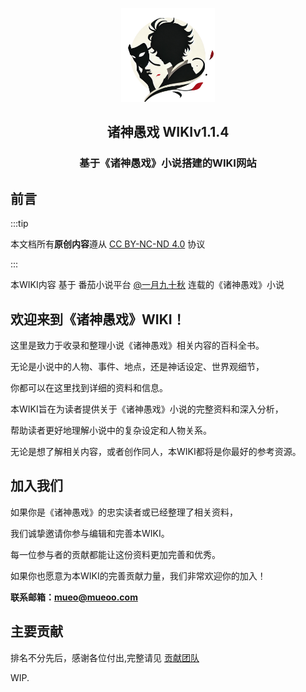 
<p align="center">
    <a href="/">
        <img width="150" src="../public/logo.png" alt="web logo" />
    </a>
</p>

<h2 align="center">诸神愚戏 WIKI<Badge type="tip">v1.1.4</Badge></h2>

<h3 align="center">基于《诸神愚戏》小说搭建的WIKI网站</h3>


## 前言
:::tip

本文档所有**原创内容**遵从 [CC BY-NC-ND 4.0](https://creativecommons.org/licenses/by-nc-nd/4.0/deed.zh-hans) 协议 

:::

本WIKI内容 基于 番茄小说平台 [@一月九十秋](#) 连载的《诸神愚戏》小说

## 欢迎来到《诸神愚戏》WIKI！

这里是致力于收录和整理小说《诸神愚戏》相关内容的百科全书。

无论是小说中的人物、事件、地点，还是神话设定、世界观细节，

你都可以在这里找到详细的资料和信息。

本WIKI旨在为读者提供关于《诸神愚戏》小说的完整资料和深入分析，

帮助读者更好地理解小说中的复杂设定和人物关系。

无论是想了解相关内容，或者创作同人，本WIKI都将是你最好的参考资源。


## 加入我们
如果你是《诸神愚戏》的忠实读者或已经整理了相关资料，

我们诚挚邀请你参与编辑和完善本WIKI。

每一位参与者的贡献都能让这份资料更加完善和优秀。

如果你也愿意为本WIKI的完善贡献力量，我们非常欢迎你的加入！

**联系邮箱：[mueo@mueoo.com](mailto:mueo@mueoo.com)**


## 主要贡献

排名不分先后，感谢各位付出,完整请见 [贡献团队](../contribution/team.md)

<script setup>
import { VPTeamMembers } from 'vitepress/theme'
const members = [
  {
    avatar: 'https://q1.qlogo.cn/g?b=qq&nk=410757752&s=640',
    name: 'Mueo',
    title: '创建者',
  },
    {avatar: 'https://q1.qlogo.cn/g?b=qq&nk=3835227971&s=640',
    name:'Mars',
    title:'项目负责'
  },
]
</script>

<VPTeamMembers size="small" :members="members" />


WIP.
